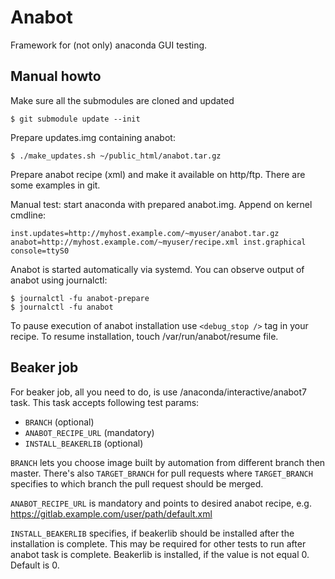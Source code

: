 Anabot
======
Framework for (not only) anaconda GUI testing.

Manual howto
-----

Make sure all the submodules are cloned and updated

    $ git submodule update --init

Prepare updates.img containing anabot:

    $ ./make_updates.sh ~/public_html/anabot.tar.gz

Prepare anabot recipe (xml) and make it available on http/ftp. There are some
examples in git.

Manual test: start anaconda with prepared anabot.img. Append on kernel cmdline:

    inst.updates=http://myhost.example.com/~myuser/anabot.tar.gz anabot=http://myhost.example.com/~myuser/recipe.xml inst.graphical console=ttyS0

Anabot is started automatically via systemd. You can observe output of anabot using journalctl:

    $ journalctl -fu anabot-prepare
    $ journalctl -fu anabot

To pause execution of anabot installation use `<debug_stop />` tag in your recipe. To resume installation, touch /var/run/anabot/resume file.

Beaker job
----------
For beaker job, all you need to do, is use /anaconda/interactive/anabot7 task.
This task accepts following test params:
 * `BRANCH` (optional)
 * `ANABOT_RECIPE_URL` (mandatory)
 * `INSTALL_BEAKERLIB` (optional)

`BRANCH` lets you choose image built by automation from different branch then master.
There's also `TARGET_BRANCH` for pull requests where `TARGET_BRANCH` specifies to which branch the pull request should be merged.

`ANABOT_RECIPE_URL` is mandatory and points to desired anabot recipe, e.g. https://gitlab.example.com/user/path/default.xml

`INSTALL_BEAKERLIB` specifies, if beakerlib should be installed after the
installation is complete. This may be required for other tests to run after
anabot task is complete. Beakerlib is installed, if the value is not equal 0.
Default is 0.
